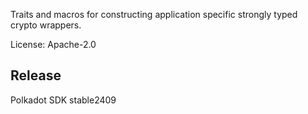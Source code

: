 Traits and macros for constructing application specific strongly typed crypto wrappers.

License: Apache-2.0


## Release

Polkadot SDK stable2409
